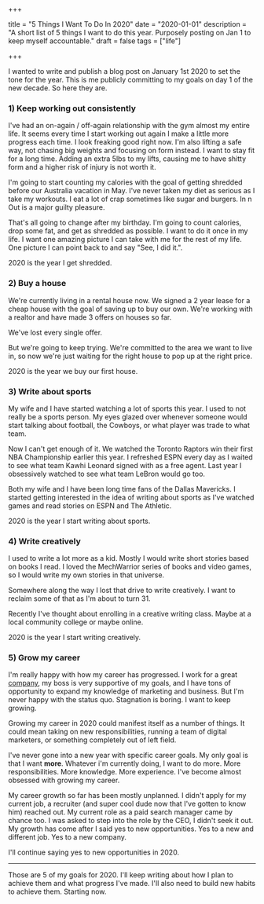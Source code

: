 +++

title = "5 Things I Want To Do In 2020"
date = "2020-01-01"
description = "A short list of 5 things I want to do this year. Purposely posting on Jan 1 to keep myself accountable."
draft = false
tags = ["life"]

+++

I wanted to write and publish a blog post on January 1st 2020 to set the tone for the year. This is me publicly committing to my goals on day 1 of the new decade. So here they are. 

### 1) Keep working out consistently

I've had an on-again / off-again relationship with the gym almost my entire life. It seems every time I start working out again I make a little more progress each time. I look freaking good right now. I'm also lifting a safe way, not chasing big weights and focusing on form instead. I want to stay fit for a long time. Adding an extra 5lbs to my lifts, causing me to have shitty form and a higher risk of injury is not worth it.

I'm going to start counting my calories with the goal of getting shredded before our Australia vacation in May. I've never taken my diet as serious as I take my workouts. I eat a lot of crap sometimes like sugar and burgers. In n Out is a major guilty pleasure.

That's all going to change after my birthday. I'm going to count calories, drop some fat, and get as shredded as possible. I want to do it once in my life. I want one amazing picture I can take with me for the rest of my life. One picture I can point back to and say "See, I did it.". 

2020 is the year I get shredded.

### 2) Buy a house

We're currently living in a rental house now. We signed a 2 year lease for a cheap house with the goal of saving up to buy our own. We're working with a realtor and have made 3 offers on houses so far. 

We've lost every single offer.

But we're going to keep trying. We're committed to the area we want to live in, so now we're just waiting for the right house to pop up at the right price. 

2020 is the year we buy our first house. 

### 3) Write about sports

My wife and I have started watching a lot of sports this year. I used to not really be a sports person. My eyes glazed over whenever someone would start talking about football, the Cowboys, or what player was trade to what team.

Now I can't get enough of it. We watched the Toronto Raptors win their first NBA Championship earlier this year. I refreshed ESPN every day as I waited to see what team Kawhi Leonard signed with as a free agent. Last year I obsessively watched to see what team LeBron would go too.

Both my wife and I have been long time fans of the Dallas Mavericks. I started getting interested in the idea of writing about sports as I've watched games and read stories on ESPN and The Athletic.

2020 is the year I start writing about sports. 

### 4) Write creatively

I used to write a lot more as a kid. Mostly I would write short stories based on books I read. I loved the MechWarrior series of books and video games, so I would write my own stories in that universe.

Somewhere along the way I lost that drive to write creatively. I want to reclaim some of that as I'm about to turn 31.

Recently I've thought about enrolling in a creative writing class. Maybe at a local community college or maybe online. 

2020 is the year I start writing creatively.

### 5) Grow my career

I'm really happy with how my career has progressed. I work for a great [company](https://mailgun.com), my boss is very supportive of my goals, and I have tons of opportunity to expand my knowledge of marketing and business. But I'm never happy with the status quo. Stagnation is boring. I want to keep growing. 

Growing my career in 2020 could manifest itself as a number of things. It could mean taking on new responsibilities, running a team of digital marketers, or something completely out of left field.

I've never gone into a new year with specific career goals. My only goal is that I want **more**. Whatever i'm currently doing, I want to do more. More responsibilities. More knowledge. More experience. I've become almost obsessed with growing my career. 

My career growth so far has been mostly unplanned. I didn't apply for my current job, a recruiter (and super cool dude now that I've gotten to know him) reached out. My current role as a paid search manager came by chance too. I was asked to step into the role by the CEO, I didn't seek it out. My growth has come after I said yes to new opportunities. Yes to a new and different job. Yes to a new company.

I'll continue saying yes to new opportunities in 2020. 

---

Those are 5 of my goals for 2020. I'll keep writing about how I plan to achieve them and what progress I've made. I'll also need to build new habits to achieve them. Starting now. 